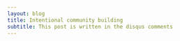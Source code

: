 ```yaml
---
layout: blog
title: Intentional community building
subtitle: This post is written in the disqus comments
---
```

